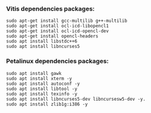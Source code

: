 ### Vitis dependencies packages:
```
sudo apt-get install gcc-multilib g++-multilib
sudo apt-get install ocl-icd-libopencl1
sudo apt-get install ocl-icd-opencl-dev
sudo apt-get install opencl-headers
sudo apt install libstdc++6
sudo apt install libncurses5
```
### Petalinux dependencies packages:
```
sudo apt install gawk
sudo apt install xterm -y
sudo apt install autoconf -y
sudo apt install libtool -y
sudo apt install texinfo -y
sudo apt install libncurses5-dev libncursesw5-dev -y.
sudo apt install zlib1g:i386 -y
```
